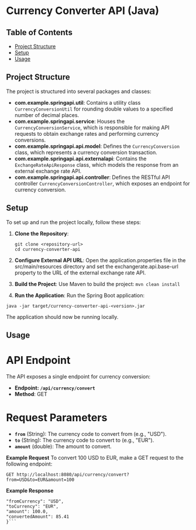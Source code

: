 # Currency Converter API (Java)

## Table of Contents

- [Project Structure](#project-structure)
- [Setup](#setup)
- [Usage](#usage)

## Project Structure

The project is structured into several packages and classes:

- **com.example.springapi.util**: Contains a utility class `CurrencyConversionUtil` for rounding double values to a specified number of decimal places.
- **com.example.springapi.service**: Houses the `CurrencyConversionService`, which is responsible for making API requests to obtain exchange rates and performing currency conversions.
- **com.example.springapi.api.model**: Defines the `CurrencyConversion` class, which represents a currency conversion transaction.
- **com.example.springapi.api.externalapi**: Contains the `ExchangeRateApiResponse` class, which models the response from an external exchange rate API.
- **com.example.springapi.api.controller**: Defines the RESTful API controller `CurrencyConversionController`, which exposes an endpoint for currency conversion.

## Setup

To set up and run the project locally, follow these steps:

1. **Clone the Repository**:
   ```shell
   git clone <repository-url>
   cd currency-converter-api
   ```

2. **Configure External API URL**:
Open the application.properties file in the src/main/resources directory and set the exchangerate.api.base-url property to the URL of the external exchange rate API.

3. **Build the Project**:
Use Maven to build the project:
```mvn clean install```

4. **Run the Application**:
Run the Spring Boot application:

```java -jar target/currency-converter-api-<version>.jar```

The application should now be running locally.

## Usage

# API Endpoint
The API exposes a single endpoint for currency conversion:

- **Endpoint: `/api/currency/convert`**
- **Method**: GET

# Request Parameters
- **`from`** (String): The currency code to convert from (e.g., "USD").
- **`to`** (String): The currency code to convert to (e.g., "EUR").
- **`amount`** (double): The amount to convert.

**Example Request**
To convert 100 USD to EUR, make a GET request to the following endpoint:

```GET http://localhost:8080/api/currency/convert?from=USD&to=EUR&amount=100```

**Example Response**
```{
"fromCurrency": "USD",
"toCurrency": "EUR",
"amount": 100.0,
"convertedAmount": 85.41
}```
